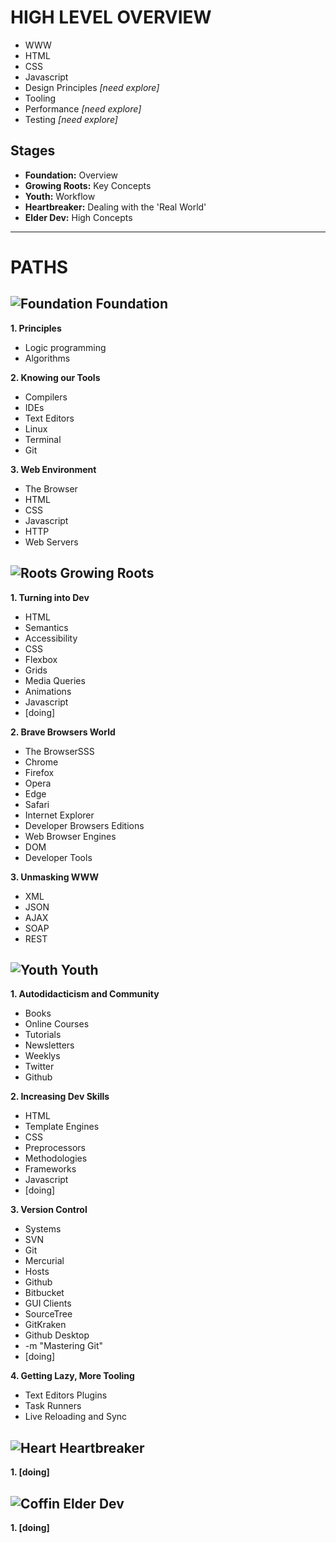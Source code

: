 # HIGH LEVEL OVERVIEW

- WWW
- HTML
- CSS
- Javascript
- Design Principles *[need explore]*
- Tooling
- Performance *[need explore]*
- Testing *[need explore]*

## Stages

- **Foundation:** Overview
- **Growing Roots:** Key Concepts
- **Youth:** Workflow
- **Heartbreaker:** Dealing with the 'Real World'
- **Elder Dev:** High Concepts

---

# PATHS

## ![Foundation](https://cdn1.iconfinder.com/data/icons/business-and-finance-20/200/vector_65_09-20.png) Foundation

**1. Principles**

 - Logic programming
 - Algorithms

**2. Knowing our Tools**

 - Compilers
 - IDEs
 - Text Editors
 - Linux
 - Terminal
 - Git

**3. Web Environment**

 - The Browser
 - HTML
 - CSS
 - Javascript
 - HTTP
 - Web Servers
 
## ![Roots](https://cdn1.iconfinder.com/data/icons/icons-for-a-site-1/64/advantage_eco_friendly-20.png) Growing Roots

**1. Turning into Dev**

 - HTML
  - Semantics
  - Accessibility
 - CSS
  - Flexbox
  - Grids
  - Media Queries
  - Animations
 - Javascript
  - [doing]

**2. Brave Browsers World**

 - The BrowserSSS
  - Chrome
  - Firefox
  - Opera
  - Edge
  - Safari
  - Internet Explorer
  - Developer Browsers Editions
 - Web Browser Engines
 - DOM
 - Developer Tools

**3. Unmasking WWW**
 
 - XML
 - JSON
 - AJAX
 - SOAP
 - REST

## ![Youth](https://cdn0.iconfinder.com/data/icons/small-n-flat/24/678063-beer-20.png) Youth

**1. Autodidacticism and Community**
 
 - Books
 - Online Courses
 - Tutorials
 - Newsletters
 - Weeklys
 - Twitter
 - Github

**2. Increasing Dev Skills**

 - HTML
  - Template Engines
 - CSS
  - Preprocessors
  - Methodologies
  - Frameworks
 - Javascript
  - [doing]

**3. Version Control**

 - Systems
  - SVN
  - Git
  - Mercurial
 - Hosts
  - Github
  - Bitbucket
 - GUI Clients
  - SourceTree
  - GitKraken
  - Github Desktop
 - -m "Mastering Git"
  - [doing]
  
**4. Getting Lazy, More Tooling**

 - Text Editors Plugins
 - Task Runners
 - Live Reloading and Sync
 
## ![Heart](https://cdn0.iconfinder.com/data/icons/small-n-flat/24/678087-heart-20.png) Heartbreaker

**1. [doing]**

## ![Coffin](https://cdn2.iconfinder.com/data/icons/halloween-symbols/64/holidays_coffin-20.png) Elder Dev

**1. [doing]**
